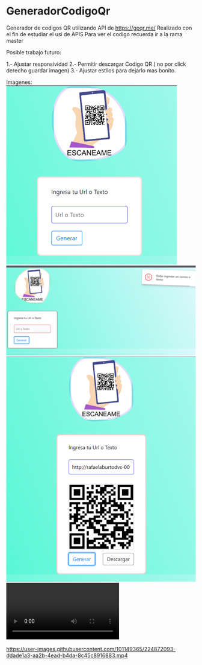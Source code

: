 # GeneradorCodigoQr
Generador de codigos QR utilizando API de https://goqr.me/
Realizado con el fin de estudiar el usi de APIS
Para ver el codigo recuerda ir a la rama master

Posible trabajo futuro:

1.- Ajustar responsividad
2.- Permitir descargar Codigo QR ( no por click derecho guardar imagen)
3.- Ajustar estilos para dejarlo mas bonito.

Imagenes: 
![imagen 1](https://github.com/Hachigud/GeneradorCodigoQr/blob/main/Imagenes/1.png)
![imagen 2](https://github.com/Hachigud/GeneradorCodigoQr/blob/main/Imagenes/2.png)
![imagen 3](https://github.com/Hachigud/GeneradorCodigoQr/blob/main/Imagenes/3.png)
![video](https://github.com/Hachigud/GeneradorCodigoQr/blob/main/Imagenes/2023-03-13%2022-43-57.mp4)


https://user-images.githubusercontent.com/101149365/224872093-ddade1a3-aa2b-4ead-b4da-8c45c8916883.mp4

